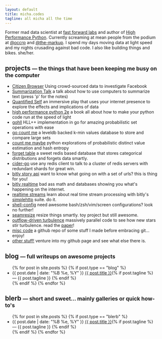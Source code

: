 ```yaml
---
layout: default
title: micha.codes
tagline: all micha all the time
---
```


<section id="about">
    <div class="section-right offset">
        <p class="bio">
            Former mad data scientist at 
            <a href="//fastforwardlabs.com">fast forward labs</a> and author of 
            <a href="http://shop.oreilly.com/product/0636920268505.do">High
            Performance Python</a>. Currently screaming at mean people from the podium at 
            <a href="https://occrp.org">@occrp</a> and
            <a href="https://themarkup.org">@the-markup</a>. I spend my days
            moving data at light speed and my nights crusading against bad
            code. I also like building things and bikes. she/her.
        </p>
    </div>
</section>


<section id="projects">
    <div class="section-title">
        <h2>projects <small>&mdash; the things that have been keeping me busy on the computer</small></h2>
    </div>
    <div class="section-body">
        <ul>
            <li class="project">
                <span class="project-name">
                    <a href="https://themarkup.org/series/citizen-browser">Citizen Browser</a>
                </span>
                <span class="project-desc">
                    Using crowd-sourced data to investigate Facebook
                </span>
            </li>
            <li class="project">
                <span class="project-name">
                    <a href="/2017-qcon-deeplearning/">Summarization Talk</a>
                </span>
                <span class="project-desc">
                    a talk about how to use computers to summarize text (press 'p' for the notes)
                </span>
            </li>
            <li class="project">
                <span class="project-name">
                    <a href="http://iamadatapoint.com/">Quantified Self</a>
                </span>
                <span class="project-desc">
                    an immersive play that uses your internet presence to explore the effects and implications of data
                </span>
            </li>
            <li class="project">
                <span class="project-name">
                    <a href="http://shop.oreilly.com/product/0636920268505.do">high performance python 2e</a>
                </span>
                <span class="project-desc">
                    a book all about how to make your python code run at the speed of light
                </span>
            </li>
            <li class="project">
                <span class="project-name">
                    <a href="https://github.com/mynameisfiber/gohll">gohll</a>
                </span>
                <span class="project-desc">
                    HLL++ implementation in go for amazing probabilistic set operations with ease
                </span>
            </li>
            <li class="project">
                <span class="project-name">
                    <a href="http://github.com/mynameisfiber/gocountme/">go count me</a>
                </span>
                <span class="project-desc">
                    a leveldb backed k-min values database to store and compare large sets
                </span>
            </li>
            <li class="project">
                <span class="project-name">
                    <a href="http://github.com/mynameisfiber/countmemaybe/">count me maybe</a>
                </span>
                <span class="project-desc">
                    python explorations of probabilistic distinct value estimation and hash entropy
                </span>
            </li>
            <li class="project">
                <span class="project-name">
                    <a href="http://bitly.github.com/forgettable/">forget table</a>
                </span>
                <span class="project-desc">
                    a sweet redis based database that stores categorical distributions and forgets data smartly.
                </span>
            </li>
            <li class="project">
                <span class="project-name">
                    <a href="https://github.com/mynameisfiber/cider-go">cider-go</a>
                </span>
                <span class="project-desc">
                    use any redis client to talk to a cluster of redis servers with redundant shards for great win.
                </span>
            </li>
            <li class="project">
                <span class="project-name">
                    <a href="http://dev.bitly.com/story_api.html">bitly story api</a>
                </span>
                <span class="project-desc">
                    want to know what going on with a set of urls? this is thing for you!
                </span>
            </li>
            <li class="project">
                <span class="project-name">
                    <a href="http://rt.ly/">bitly realtime</a>
                </span>
                <span class="project-desc">
                    bad ass math and databases showing you what's happening on the internet.
                </span>
            </li>
            <li class="project">
                <span class="project-name">
                    <a href="/realtimestream">realtime streams</a>
                </span>
                <span class="project-desc">
                    learn about real time stream processing with bitly's <a href="http://github.com/bitly/simplehttp">simplehttp</a> suite. do it.
                </span>
            </li>
            <li class="project">
                <span class="project-name">
                    <a href="https://github.com/mynameisfiber/Shell-Config">shell-config</a>
                </span>
                <span class="project-desc">
                    need awesome bash/zsh/vim/screen configurations? look no further!
                </span>
            </li>
            <li class="project">
                <span class="project-name">
                    <a href="https://github.com/mynameisfiber/seamresize">seamresize</a>
                </span>
                <span class="project-desc">
                    resize things smartly. toy project but still awesome.
                </span>
            </li>
            <li class="project">
                <span class="project-name">
                    <a href="https://github.com/mynameisfiber/Outflow-Driven-Turbulence">outflow-driven turbulence</a>
                </span>
                <span class="project-desc">
                    massively parallel code to see how new stars stir turbulence. read the <a href="https://github.com/mynameisfiber/Outflow-Driven-Turbulence/raw/master/doc/Writeup.pdf">paper</a>!
                </span>
            </li>
            <li class="project">
                <span class="project-name">
                    <a href="https://github.com/mynameisfiber/Misc-Old-Projects">misc code</a>
                </span>
                <span class="project-desc">
                    a github repo of some stuff I made before embracing git... enjoy!
                </span>
            </li>
            <li class="project">
                <span class="project-name">
                    <a href="https://github.com/mynameisfiber/">other stuff!</a>
                </span>
                <span class="project-desc">
                    venture into my github page and see what else there is.
                </span>
            </li>
        </ul>
    </div>
</section>

<section id="blog">
    <div class="section-title">
        <h2>blog <small>&mdash; full writeups on awesome projects</small></h2> 
    </div>
    <div class="section-body">
        <ul class="post-list">
            {% for post in site.posts %}
                {% if post.type == "blog" %}
                <li class="blog-entry">
                    <span class="blog-date">
                        {{ post.date | date: "%B %e, %Y" }}
                    </span>
                    <span class="blog-desc">
                        <a href="{{ BASE_PATH }}{{ post.url }}" class="blog-title">{{ post.title }}</a>{% if post.tagline %} &mdash; {{ post.tagline }} {% endif %}
                    </span>
                </li>
                {% endif %}
            {% endfor %} 
        </ul>
    </div>
</section>

<section id="blerb">
    <div class="section-title">
        <h2>blerb <small>&mdash; short and sweet... mainly galleries or quick how-to's</small></h2>
    </div>
    <div class="section-body">
        <ul class="post-list">
            {% for post in site.posts %}
                {% if post.type == "blerb" %}
                <li class="blog-entry">
                    <span class="blog-date">
                        {{ post.date | date: "%B %e, %Y" }}
                    </span>
                    <span class="blog-desc">
                        <a href="{{ BASE_PATH }}{{ post.url }}" class="blog-title">{{ post.title }}</a>{% if post.tagline %} &mdash; {{ post.tagline }} {% endif %}
                    </span>
                </li>
                {% endif %}
            {% endfor %} 
        </ul>
    </div>
</section>

